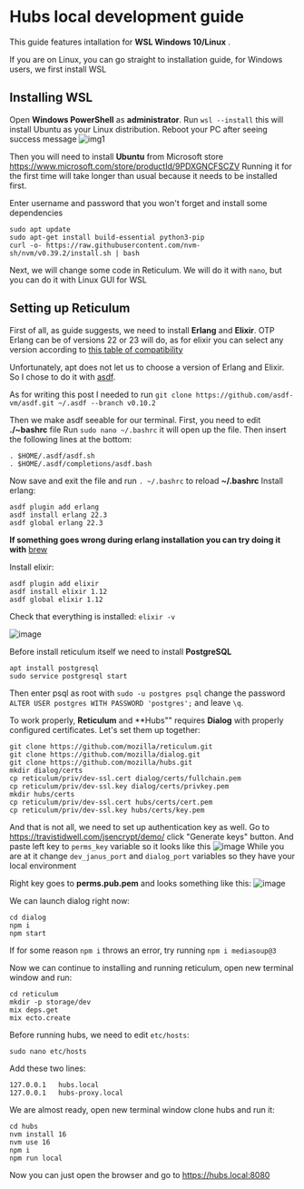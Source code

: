 # Hubs local development guide

This guide features intallation for **WSL Windows 10/Linux** . 

If you are on Linux, you can go straight to installation guide, for Windows users, we first install WSL

## Installing WSL
Open **Windows PowerShell** as **administrator**.
Run `wsl --install` this will install Ubuntu as your Linux distribution.
Reboot your PC after seeing success message ![img1](https://user-images.githubusercontent.com/33320716/198296719-edff21cb-376e-4842-b381-6b9a6cc67c58.jpg)

Then you will need to install **Ubuntu** from Microsoft store https://www.microsoft.com/store/productId/9PDXGNCFSCZV
Running it for the first time will take longer than usual because it needs to be installed first.

Enter username and password that you won't forget and install some dependencies
```
sudo apt update
sudo apt-get install build-essential python3-pip
curl -o- https://raw.githubusercontent.com/nvm-sh/nvm/v0.39.2/install.sh | bash
```

Next, we will change some code in Reticulum. We will do it with `nano`, but you can do it with Linux GUI for WSL

## Setting up Reticulum
First of all, as guide suggests, we need to install **Erlang** and **Elixir**. OTP Erlang can be of versions 22 or 23 will do, as for elixir you can select any version according to [this table of compatibility ](https://hexdocs.pm/elixir/1.12/compatibility-and-deprecations.html#compatibility-between-elixir-and-erlang-otp "this table of compatibility ")

Unfortunately, apt does not let us to choose a version of Erlang and Elixir. So I chose to do it with [asdf](https://asdf-vm.com/guide/getting-started.html#_2-download-asdf "asdf"). 

As for writing this post I needed to run 
`git clone https://github.com/asdf-vm/asdf.git ~/.asdf --branch v0.10.2`

Then we make asdf seeable for our terminal. First, you need to edit **./~bashrc** file
Run `sudo nano ~/.bashrc` it will open up the file. Then insert the following lines at the bottom: 
```
. $HOME/.asdf/asdf.sh
. $HOME/.asdf/completions/asdf.bash
```
Now save and exit the file and run `. ~/.bashrc` to reload **~/.bashrc**
Install erlang: 
```
asdf plugin add erlang
asdf install erlang 22.3
asdf global erlang 22.3
```

**If something goes wrong during erlang installation you can try doing it with** [brew](https://formulae.brew.sh/formula/erlang@22)

Install elixir: 
```
asdf plugin add elixir
asdf install elixir 1.12
asdf global elixir 1.12
```

Check that everything is installed:
`elixir -v`

![image](https://user-images.githubusercontent.com/33320716/198309464-f17f589c-ea23-4391-8a66-a669b58820ea.png)

Before install reticulum itself we need to install **PostgreSQL**
```
apt install postgresql
sudo service postgresql start
```
Then enter psql as root with `sudo -u postgres psql` change the password `ALTER USER postgres WITH PASSWORD 'postgres';` and leave `\q`.

To work properly, **Reticulum** and **Hubs"" requires **Dialog** with properly configured certificates. Let's set them up together:
```
git clone https://github.com/mozilla/reticulum.git
git clone https://github.com/mozilla/dialog.git
git clone https://github.com/mozilla/hubs.git
mkdir dialog/certs
cp reticulum/priv/dev-ssl.cert dialog/certs/fullchain.pem
cp reticulum/priv/dev-ssl.key dialog/certs/privkey.pem
mkdir hubs/certs
cp reticulum/priv/dev-ssl.cert hubs/certs/cert.pem
cp reticulum/priv/dev-ssl.key hubs/certs/key.pem
```
And that is not all, we need to set up authentication key as well. Go to https://travistidwell.com/jsencrypt/demo/ click "Generate keys" button. And paste left key to `perms_key` variable so it looks like this 
![image](https://user-images.githubusercontent.com/33320716/198327332-3da28aa4-7d5a-48e3-acac-b29c5fb2b0b8.png)
While you are at it change `dev_janus_port` and `dialog_port` variables so they have your local environment 


Right key goes to **perms.pub.pem** and looks something like this:
![image](https://user-images.githubusercontent.com/33320716/198328603-dcefe95d-7c9f-46cb-a130-302e420f4af6.png)

We can launch dialog right now:
```
cd dialog
npm i
npm start
```
If for some reason `npm i` throws an error, try running `npm i mediasoup@3`

Now we can continue to installing and running reticulum, open new terminal window and run:
```
cd reticulum
mkdir -p storage/dev
mix deps.get
mix ecto.create
```

Before running hubs, we need to edit `etc/hosts`:
```
sudo nano etc/hosts
```
Add these two lines:
```
127.0.0.1   hubs.local
127.0.0.1   hubs-proxy.local
```

We are almost ready, open new terminal window clone hubs and run it:
```
cd hubs
nvm install 16
nvm use 16
npm i
npm run local
```

Now you can just open the browser and go to https://hubs.local:8080
